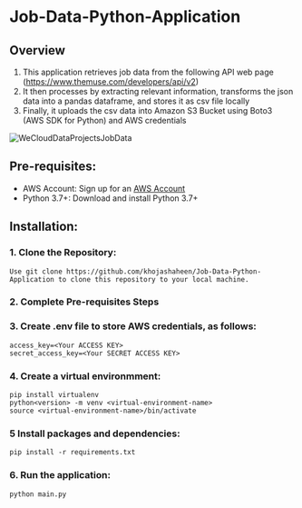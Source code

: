 # Job-Data-Python-Application

## Overview
1. This application retrieves job data from the following API web page  (https://www.themuse.com/developers/api/v2)
2. It then processes by extracting relevant information, transforms the json data into a pandas dataframe, and stores it as csv file locally
3. Finally, it uploads the csv data into Amazon S3 Bucket using Boto3 (AWS SDK for Python) and AWS credentials



![WeCloudDataProjectsJobData](https://github.com/khojashaheen/job-data-to-s3-python-project/assets/132402838/56c2581c-6099-41e5-9a76-c9ebfde8fa45)


## Pre-requisites:
- AWS Account: Sign up for an [AWS Account](https://aws.amazon.com/)
- Python 3.7+: Download and install Python 3.7+

## Installation:
### 1. Clone the Repository:
	Use git clone https://github.com/khojashaheen/Job-Data-Python-Application to clone this repository to your local machine.

### 2. Complete Pre-requisites Steps

### 3. Create .env file to store AWS credentials, as follows:
    access_key=<Your ACCESS KEY>
    secret_access_key=<Your SECRET ACCESS KEY>

### 4. Create a virtual environmment:
    pip install virtualenv
    python<version> -m venv <virtual-environment-name>
    source <virtual-environment-name>/bin/activate
        
### 5 Install packages and dependencies: 
    pip install -r requirements.txt

### 6. Run the application:
    python main.py
